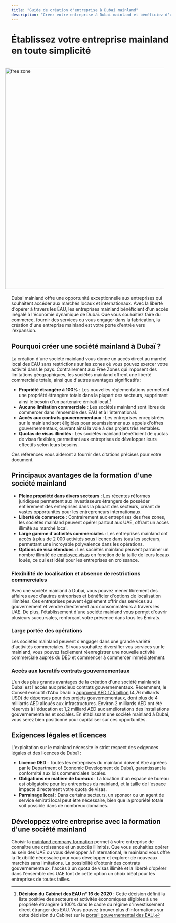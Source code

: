 ```yaml
---
title: "Guide de création d'entreprise à Dubai mainland"
description: "Créez votre entreprise à Dubai mainland et bénéficiez d'une propriété à 100%, d'un commerce sans restriction aux EAU, d'un accès aux contrats gouvernementaux et de quotas de visas flexibles."
---
```


# Établissez votre entreprise mainland en toute simplicité

<img src="/img/iStock-635478390.avif" alt="free zone" width="700" align="right" style="padding: 20px" >

Dubai mainland offre une opportunité exceptionnelle aux entreprises qui souhaitent accéder aux marchés locaux et internationaux. Avec la liberté d'opérer à travers les ÉAU, les entreprises mainland bénéficient d'un accès inégalé à l'économie dynamique de Dubaï. Que vous souhaitiez faire du commerce, fournir des services ou vous engager dans la fabrication, la création d'une entreprise mainland est votre porte d'entrée vers l'expansion.

## Pourquoi créer une société mainland à Dubaï ?

La création d'une société mainland vous donne un accès direct au marché local des EAU sans restrictions sur les zones où vous pouvez exercer votre activité dans le pays. Contrairement aux Free Zones qui imposent des limitations géographiques, les sociétés mainland offrent une liberté commerciale totale, ainsi que d'autres avantages significatifs :

- **Propriété étrangère à 100%** : Les nouvelles réglementations permettent une propriété étrangère totale dans la plupart des secteurs, supprimant ainsi le besoin d'un partenaire émirati local.[^1]
- **Aucune limitation commerciale** : Les sociétés mainland sont libres de commercer dans l'ensemble des EAU et à l'international.
- **Accès aux contrats gouvernementaux** : Les entreprises enregistrées sur le mainland sont éligibles pour soumissionner aux appels d'offres gouvernementaux, ouvrant ainsi la voie à des projets très rentables.
- **Quotas de visas illimités** : Les sociétés mainland bénéficient de quotas de visas flexibles, permettant aux entreprises de développer leurs effectifs selon leurs besoins.

[^1]: **Décision du Cabinet des EAU n° 16 de 2020** : Cette décision définit la liste positive des secteurs et activités économiques éligibles à une propriété étrangère à 100% dans le cadre du régime d'investissement direct étranger des EAU. Vous pouvez trouver plus d'informations sur cette décision du Cabinet sur le [portail gouvernemental des EAU](https://u.ae/en/information-and-services/business/doing-business-on-the-mainland/full-foreign-ownership-of-commercial-companies).

Ces références vous aideront à fournir des citations précises pour votre document.

## Principaux avantages de la formation d'une société mainland

- **Pleine propriété dans divers secteurs** : Les récentes réformes juridiques permettent aux investisseurs étrangers de posséder entièrement des entreprises dans la plupart des secteurs, créant de vastes opportunités pour les entrepreneurs internationaux.
- **Liberté de commerce** : Contrairement aux entreprises des free zones, les sociétés mainland peuvent opérer partout aux UAE, offrant un accès illimité au marché local.
- **Large gamme d'activités commerciales** : Les entreprises mainland ont accès à plus de 2 000 activités sous licence dans tous les secteurs, permettant une incroyable polyvalence dans les opérations.
- **Options de visa étendues** : Les sociétés mainland peuvent parrainer un nombre illimité de [employee visas](./employment-visas) en fonction de la taille de leurs locaux loués, ce qui est idéal pour les entreprises en croissance.

### Flexibilité de localisation et absence de restrictions commerciales

Avec une société mainland à Dubai, vous pouvez mener librement des affaires avec d'autres entreprises et bénéficier d'options de localisation illimitées. Ces entreprises peuvent également offrir des services au gouvernement et vendre directement aux consommateurs à travers les UAE. De plus, l'établissement d'une société mainland vous permet d'ouvrir plusieurs succursales, renforçant votre présence dans tous les Émirats.

### Large portée des opérations

Les sociétés mainland peuvent s'engager dans une grande variété d'activités commerciales. Si vous souhaitez diversifier vos services sur le mainland, vous pouvez facilement réenregistrer une nouvelle activité commerciale auprès du DED et commencer à commercer immédiatement.

### Accès aux lucratifs contrats gouvernementaux

L'un des plus grands avantages de la création d'une société mainland à Dubai est l'accès aux précieux contrats gouvernementaux. Récemment, le Conseil exécutif d'Abu Dhabi a [approved AED 17.5 billion](https://gulfnews.com/going-out/society/executive-council-approves-projects-worth-dh175b-1.1643027) (4,76 milliards USD) de dépenses pour des projets gouvernementaux, dont plus de 4 milliards AED alloués aux infrastructures. Environ 2 milliards AED ont été réservés à l'éducation et 1,2 milliard AED aux améliorations des installations gouvernementales et sociales. En établissant une société mainland à Dubai, vous serez bien positionné pour capitaliser sur ces opportunités.

## Exigences légales et licences

L'exploitation sur le mainland nécessite le strict respect des exigences légales et des licences de Dubaï :

- **Licence DED** : Toutes les entreprises du mainland doivent être agréées par le Department of Economic Development de Dubaï, garantissant la conformité aux lois commerciales locales.
- **Obligations en matière de bureaux** : La location d'un espace de bureau est obligatoire pour les entreprises du mainland, et la taille de l'espace impacte directement votre quota de visas.
- **Parrainage local** : Dans certains secteurs, un sponsor ou un agent de service émirati local peut être nécessaire, bien que la propriété totale soit possible dans de nombreux domaines.

## Développez votre entreprise avec la formation d'une société mainland

Choisir la [mainland company formation](./insights/incorporation-steps#uae-mainland-setup) permet à votre entreprise de connaître une croissance et un succès illimités. Que vous souhaitiez opérer au sein des UAE ou vous développer à l'international, le mainland vous offre la flexibilité nécessaire pour vous développer et explorer de nouveaux marchés sans limitations. La possibilité d'obtenir des contrats gouvernementaux, l'accès à un quota de visas illimité et la liberté d'opérer dans l'ensemble des UAE font de cette option un choix idéal pour les entreprises de toutes tailles.
